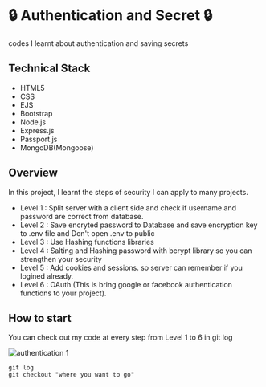 # :lock: Authentication and Secret :lock:
codes I learnt about authentication and saving secrets

## Technical Stack

- HTML5
- CSS
- EJS
- Bootstrap
- Node.js
- Express.js
- Passport.js
- MongoDB(Mongoose)

## Overview

In this project, I learnt the steps of security I can apply to many projects.

- Level 1 : Split server with a client side and check if username and password are correct from database.
- Level 2 : Save encryted password to Database and save encryption key to .env file and Don't open .env to public
- Level 3 : Use Hashing functions libraries
- Level 4 : Salting and Hashing password with bcrypt library so you can strengthen your security
- Level 5 : Add cookies and sessions. so server can remember if you logined already.
- Level 6 : OAuth (This is bring google or facebook authentication functions to your project).


## How to start

You can check out my code at every step from Level 1 to 6 in git log

![authentication 1](https://user-images.githubusercontent.com/72008909/207600750-b929e6a5-a370-49ee-ad31-bb2662efbb1b.png)

```
git log
git checkout "where you want to go"
```
